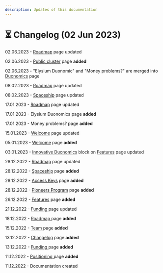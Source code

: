 ```yaml
---
description: Updates of this documentation
---
```


# ⏳ Changelog (02 Jun 2023)

02.06.2023 - [Roadmap](introduction/roadmap.md) page updated

02.06.2023 - [Public cluster](tokenomics/public-cluster.md) page **added**

02.06.2023 - "Elysium Duonomic" and "Money problems?" are merged into [Duonomics](tokenomics/duonomics.md) page

08.02.2023 - [Roadmap](introduction/roadmap.md) page updated

08.02.2023 - [Spaceship](join/spaceship.md) page updated

17.01.2023 - [Roadmap](introduction/roadmap.md) page updated

17.01.2023 - Elysium Duonomics page **added**

17.01.2023 - Money problems? page **added**

15.01.2023 - [Welcome](./) page updated

05.01.2023 - [Welcome](./) page **added**

03.01.2023 - [Innovative Duonomics](introduction/features.md#innovative-duonomics) block on [Features](introduction/features.md) page updated

28.12.2022 - [Roadmap](introduction/roadmap.md) page updated

28.12.2022 - [Spaceship](join/spaceship.md) page **added**

28.12.2022 - [Access Keys](join/access-keys.md) page **added**

28.12.2022 - [Pioneers Program](join/pioneer-program.md) page **added**

26.12.2022 - [Features](introduction/features.md) page **added**

21.12.2022 - [Funding ](introduction/funding.md)page updated

18.12.2022 - [Roadmap](introduction/roadmap.md)[ ](introduction/team.md)page **added**

15.12.2022 - [Team ](introduction/team.md)page **added**

13.12.2022 - [Changelog](changelog.md) page **added**

13.12.2022 - [Funding ](introduction/funding.md)page **added**

11.12.2022 - [Positioning ](./)page **added**

11.12.2022 - Documentation created
